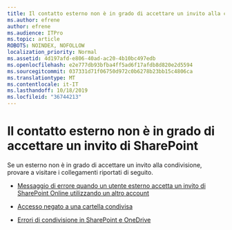 ```yaml
---
title: Il contatto esterno non è in grado di accettare un invito alla condivisione
ms.author: efrene
author: efrene
ms.audience: ITPro
ms.topic: article
ROBOTS: NOINDEX, NOFOLLOW
localization_priority: Normal
ms.assetid: 4d197afd-e806-40ad-ac20-4b10bc497edb
ms.openlocfilehash: e2e777db93bfba4ff5ad6f17afdb8d820e2d5594
ms.sourcegitcommit: 037331d71f06750d972c0b6278b23bb15c4806ca
ms.translationtype: MT
ms.contentlocale: it-IT
ms.lasthandoff: 10/18/2019
ms.locfileid: "36744213"
---
```

# <a name="external-contact-is-unable-to-accept-a-sharepoint-invitation"></a>Il contatto esterno non è in grado di accettare un invito di SharePoint

Se un esterno non è in grado di accettare un invito alla condivisione, provare a visitare i collegamenti riportati di seguito.

- [Messaggio di errore quando un utente esterno accetta un invito di SharePoint Online utilizzando un altro account](https://docs.microsoft.com/sharepoint/support/sharing-and-permissions/error-when-external-user-accepts-an-invitation-by-using-another-account)

- [Accesso negato a una cartella condivisa](https://docs.microsoft.com/sharepoint/support/sharing-and-permissions/cannot-access-shared-folder)

- [Errori di condivisione in SharePoint e OneDrive](https://docs.microsoft.com/sharepoint/sharepoint-onedrive-error-message)

